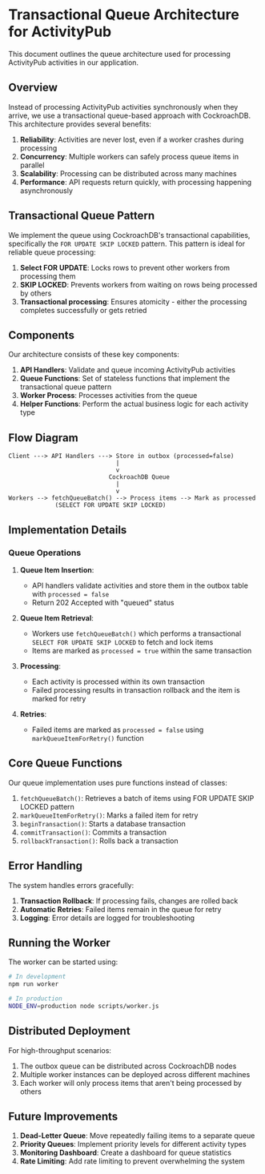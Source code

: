 # Transactional Queue Architecture for ActivityPub

This document outlines the queue architecture used for processing ActivityPub activities in our application.

## Overview

Instead of processing ActivityPub activities synchronously when they arrive, we use a transactional queue-based approach with CockroachDB. This architecture provides several benefits:

1. **Reliability**: Activities are never lost, even if a worker crashes during processing
2. **Concurrency**: Multiple workers can safely process queue items in parallel
3. **Scalability**: Processing can be distributed across many machines
4. **Performance**: API requests return quickly, with processing happening asynchronously

## Transactional Queue Pattern

We implement the queue using CockroachDB's transactional capabilities, specifically the `FOR UPDATE SKIP LOCKED` pattern. This pattern is ideal for reliable queue processing:

1. **Select FOR UPDATE**: Locks rows to prevent other workers from processing them
2. **SKIP LOCKED**: Prevents workers from waiting on rows being processed by others
3. **Transactional processing**: Ensures atomicity - either the processing completes successfully or gets retried

## Components

Our architecture consists of these key components:

1. **API Handlers**: Validate and queue incoming ActivityPub activities
2. **Queue Functions**: Set of stateless functions that implement the transactional queue pattern
3. **Worker Process**: Processes activities from the queue
4. **Helper Functions**: Perform the actual business logic for each activity type

## Flow Diagram

```
Client ---> API Handlers ---> Store in outbox (processed=false)
                              |
                              v
                            CockroachDB Queue
                              |
                              v
Workers --> fetchQueueBatch() --> Process items --> Mark as processed
             (SELECT FOR UPDATE SKIP LOCKED)
```

## Implementation Details

### Queue Operations

1. **Queue Item Insertion**:
   - API handlers validate activities and store them in the outbox table with `processed = false`
   - Return 202 Accepted with "queued" status

2. **Queue Item Retrieval**:
   - Workers use `fetchQueueBatch()` which performs a transactional `SELECT FOR UPDATE SKIP LOCKED` to fetch and lock items
   - Items are marked as `processed = true` within the same transaction

3. **Processing**:
   - Each activity is processed within its own transaction
   - Failed processing results in transaction rollback and the item is marked for retry

4. **Retries**:
   - Failed items are marked as `processed = false` using `markQueueItemForRetry()` function

## Core Queue Functions

Our queue implementation uses pure functions instead of classes:

1. `fetchQueueBatch()`: Retrieves a batch of items using FOR UPDATE SKIP LOCKED pattern
2. `markQueueItemForRetry()`: Marks a failed item for retry
3. `beginTransaction()`: Starts a database transaction
4. `commitTransaction()`: Commits a transaction
5. `rollbackTransaction()`: Rolls back a transaction

## Error Handling

The system handles errors gracefully:

1. **Transaction Rollback**: If processing fails, changes are rolled back
2. **Automatic Retries**: Failed items remain in the queue for retry
3. **Logging**: Error details are logged for troubleshooting

## Running the Worker

The worker can be started using:

```bash
# In development
npm run worker

# In production
NODE_ENV=production node scripts/worker.js
```

## Distributed Deployment

For high-throughput scenarios:

1. The outbox queue can be distributed across CockroachDB nodes
2. Multiple worker instances can be deployed across different machines
3. Each worker will only process items that aren't being processed by others

## Future Improvements

1. **Dead-Letter Queue**: Move repeatedly failing items to a separate queue
2. **Priority Queues**: Implement priority levels for different activity types
3. **Monitoring Dashboard**: Create a dashboard for queue statistics
4. **Rate Limiting**: Add rate limiting to prevent overwhelming the system 